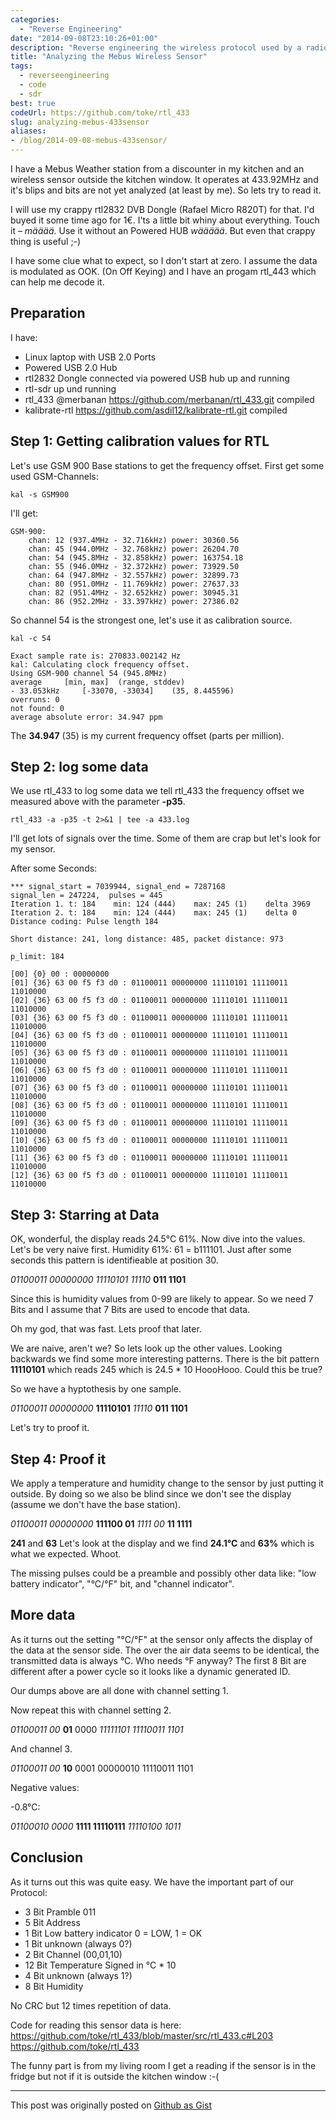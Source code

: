 ```yaml
---
categories:
  - "Reverse Engineering"
date: "2014-09-08T23:10:26+01:00"
description: "Reverse engineering the wireless protocol used by a radio weather station."
title: "Analyzing the Mebus Wireless Sensor"
tags:
  - reverseengineering
  - code
  - sdr
best: true
codeUrl: https://github.com/toke/rtl_433
slug: analyzing-mebus-433sensor
aliases:
- /blog/2014-09-08-mebus-433sensor/
---
```


I have a Mebus Weather station from a discounter in my kitchen and an wireless sensor outside the kitchen window.
It operates at 433.92MHz and it's blips and bits are not yet analyzed (at least by me). So lets try to read it.

I will use my crappy rtl2832 DVB Dongle (Rafael Micro R820T) for that. I'd buyed it some time ago for 1€. I'ts a little bit whiny about
everything. Touch it – *määää*. Use it without an Powered HUB *wäääää*. But even that crappy thing is useful ;-)

I have some clue what to expect, so I don't start at zero. I assume the data is modulated as OOK. (On Off Keying)
and I have an progam rtl_443 which can help me decode it.

## Preparation

I have:

 * Linux laptop with USB 2.0 Ports
 * Powered USB 2.0 Hub
 * rtl2832 Dongle connected via powered USB hub up and running
 * rtl-sdr up und running
 * rtl_433 @merbanan  https://github.com/merbanan/rtl_433.git compiled
 * kalibrate-rtl https://github.com/asdil12/kalibrate-rtl.git compiled

## Step 1: Getting calibration values for RTL

Let's use GSM 900 Base stations to get the frequency offset.
First get some used GSM-Channels:

`kal -s GSM900`

I'll get:
```
GSM-900:
	chan: 12 (937.4MHz - 32.716kHz)	power: 30360.56
	chan: 45 (944.0MHz - 32.768kHz)	power: 26204.70
	chan: 54 (945.8MHz - 32.858kHz)	power: 163754.18
	chan: 55 (946.0MHz - 32.372kHz)	power: 73929.50
	chan: 64 (947.8MHz - 32.557kHz)	power: 32899.73
	chan: 80 (951.0MHz - 11.769kHz)	power: 27637.33
	chan: 82 (951.4MHz - 32.652kHz)	power: 30945.31
	chan: 86 (952.2MHz - 33.397kHz)	power: 27386.02
```

So channel 54 is the strongest one, let's use it as calibration source.

`kal -c 54`

```
Exact sample rate is: 270833.002142 Hz
kal: Calculating clock frequency offset.
Using GSM-900 channel 54 (945.8MHz)
average		[min, max]	(range, stddev)
- 33.053kHz		[-33070, -33034]	(35, 8.445596)
overruns: 0
not found: 0
average absolute error: 34.947 ppm
```

The **34.947** (35) is my current frequency offset (parts per million).


## Step 2: log some data

We use rtl_433 to log some data we tell rtl_433 the frequency offset we measured above with
the parameter **-p35**.

`rtl_433 -a -p35 -t 2>&1 | tee -a 433.log`

I'll get lots of signals over the time.
Some of them are crap but let's look for my sensor.

After some Seconds:

```
*** signal_start = 7039944, signal_end = 7287168
signal_len = 247224,  pulses = 445
Iteration 1. t: 184    min: 124 (444)    max: 245 (1)    delta 3969
Iteration 2. t: 184    min: 124 (444)    max: 245 (1)    delta 0
Distance coding: Pulse length 184

Short distance: 241, long distance: 485, packet distance: 973

p_limit: 184

[00] {0} 00 : 00000000
[01] {36} 63 00 f5 f3 d0 : 01100011 00000000 11110101 11110011 11010000
[02] {36} 63 00 f5 f3 d0 : 01100011 00000000 11110101 11110011 11010000
[03] {36} 63 00 f5 f3 d0 : 01100011 00000000 11110101 11110011 11010000
[04] {36} 63 00 f5 f3 d0 : 01100011 00000000 11110101 11110011 11010000
[05] {36} 63 00 f5 f3 d0 : 01100011 00000000 11110101 11110011 11010000
[06] {36} 63 00 f5 f3 d0 : 01100011 00000000 11110101 11110011 11010000
[07] {36} 63 00 f5 f3 d0 : 01100011 00000000 11110101 11110011 11010000
[08] {36} 63 00 f5 f3 d0 : 01100011 00000000 11110101 11110011 11010000
[09] {36} 63 00 f5 f3 d0 : 01100011 00000000 11110101 11110011 11010000
[10] {36} 63 00 f5 f3 d0 : 01100011 00000000 11110101 11110011 11010000
[11] {36} 63 00 f5 f3 d0 : 01100011 00000000 11110101 11110011 11010000
[12] {36} 63 00 f5 f3 d0 : 01100011 00000000 11110101 11110011 11010000
```

## Step 3: Starring at Data

OK, wonderful, the display reads 24.5°C 61%. Now dive into the values.
Let's be very naive first. Humidity 61%: 61 = b111101. Just after some
seconds this pattern is identifieable at position 30.

*01100011 00000000 11110101 11110* **011 1101**

Since this is humidity values from 0-99 are likely to appear. So we need 7 Bits and I assume that 7 Bits
are used to encode that data.

Oh my god, that was fast. Lets proof that later.

We are naive, aren't we? So lets look up the other values. Looking backwards we find some more interesting patterns.
There is the bit pattern **11110101** which reads 245 which is 24.5 * 10
HoooHooo. Could this be true?

So we have a hyptothesis by one sample.

*01100011 00000000* **11110101** *11110* **011 1101**

Let's try to proof it.

## Step 4: Proof it

We apply a temperature and humidity change to the sensor by just putting it outside.
By doing so we also be blind since we don't see the display (assume we don't have the
base station).

*01100011 00000000* **111100 01** *1111 00* **11 1111**

**241** and **63** Let's look at the display and we find **24.1°C** and **63%**
which is what we expected. Whoot.

The missing pulses could be a preamble and possibly other data like: "low battery indicator",
"°C/°F" bit, and "channel indicator".

## More data

As it turns out the setting "°C/°F" at the sensor only affects the display of the data at the sensor
side. The over the air data seems to be identical, the transmitted data is always °C. Who needs °F anyway?
The first 8 Bit are different after a power cycle so it looks like a dynamic generated ID.

Our dumps above are all done with channel setting 1.

Now repeat this with channel setting 2.

*01100011 00* **01** 0000 *11111101 11110011 1101*

And channel 3.

*01100011 00* **10** 0001 00000010 11110011 1101

Negative values:

-0.8°C:

*01100010 0000* **1111 11110111** *11110100 1011*

## Conclusion

As it turns out this was quite easy. We have the important part of our Protocol:

* 3  Bit Pramble 011
* 5  Bit Address
* 1  Bit Low battery indicator 0 = LOW, 1 = OK
* 1  Bit unknown (always 0?)
* 2  Bit Channel (00,01,10)
* 12 Bit Temperature Signed in °C * 10
* 4  Bit unknown (always 1?)
* 8  Bit Humidity

No CRC but 12 times repetition of data.

Code for reading this sensor data is here: https://github.com/toke/rtl_433/blob/master/src/rtl_433.c#L203 https://github.com/toke/rtl_433

The funny part is from my living room I get a reading if the sensor is in the fridge but
not if it is outside the kitchen window :-(


---

This post was originally posted on [Github as Gist](https://gist.github.com/toke/9e37359c49effb4d37b1)
